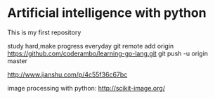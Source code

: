 # Artificial intelligence with python

This is my first repository

study hard,make progress everyday
git remote add origin https://github.com/coderambo/learning-go-lang.git
git push -u origin master

http://www.jianshu.com/p/4c55f36c67bc

image processing with python: http://scikit-image.org/
